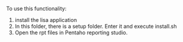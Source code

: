 To use this functionality:
1. install the lisa application
2. In this folder, there is a setup folder. Enter it and execute install.sh
3. Open the rpt files in Pentaho reporting studio.
